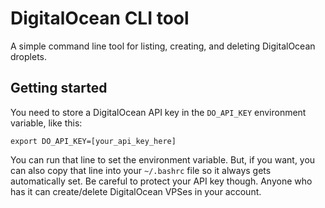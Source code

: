 # DigitalOcean CLI tool

A simple command line tool for listing, creating, and deleting DigitalOcean
droplets.

## Getting started

You need to store a DigitalOcean API key in the `DO_API_KEY` environment
variable, like this:

```
export DO_API_KEY=[your_api_key_here]
```

You can run that line to set the environment variable. But, if you want,
you can also copy that line into your `~/.bashrc` file so it always gets
automatically set. Be careful to protect your API key though. Anyone who
has it can create/delete DigitalOcean VPSes in your account.
